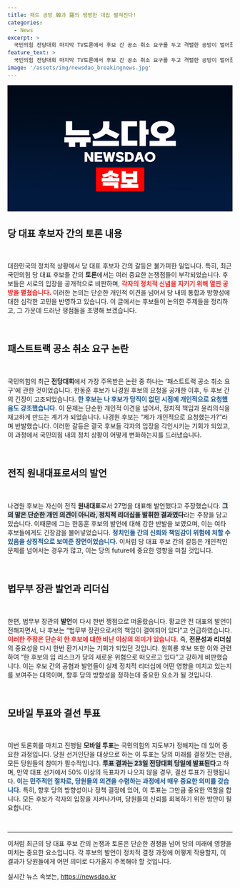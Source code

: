 ```yaml
---
title: 패트 공방 韓과 羅의 팽팽한 대립 펼쳐진다!
categories:
  - News
excerpt: >
  국민의힘 전당대회 마지막 TV토론에서 후보 간 공소 취소 요구를 두고 격렬한 공방이 벌어졌다. 한 후보의 발언으로 시작된 논란은 나 후보와 원 후보의 반격으로 이어지며 당 내부 갈등을 심화시켰다. 이 투표 결과는 23일 발표된다.
feature_text: >
  국민의힘 전당대회 마지막 TV토론에서 후보 간 공소 취소 요구를 두고 격렬한 공방이 벌어졌다. 한 후보의 발언으로 시작된 논란은 나 후보와 원 후보의 반격으로 이어지며 당 내부 갈등을 심화시켰다. 이 투표 결과는 23일 발표된다.
image: '/assets/img/newsdao_breakingnews.jpg'
---
```


<p><img src="/assets/img/newsdao_breakingnews.jpg" alt="cryptoinkorea 속보" /></p>

<h2 data-ke-size="size26">당 대표 후보자 간의 토론 내용</h2>

<p data-ke-size="size16">&nbsp;</p>

<p data-ke-size="size16">대한민국의 정치적 상황에서 당 대표 후보자 간의 갈등은 불가피한 일입니다. 특히, 최근 국민의힘 당 대표 후보들 간의 <b>토론</b>에서는 여러 중요한 논쟁점들이 부각되었습니다. 후보들은 서로의 입장을 공개적으로 비판하며, <b><span style="color: #ee2323;">각자의 정치적 신념을 지키기 위해 열띤 공방을 펼쳤습니다.</span></b> 이러한 논의는 단순한 개인적 이견을 넘어서 당 내의 통합과 방향성에 대한 심각한 고민을 반영하고 있습니다. 이 글에서는 후보들이 논의한 주제들을 정리하고, 그 가운데 드러난 쟁점들을 조명해 보겠습니다.</p>

<p data-ke-size="size16">&nbsp;</p>

<h2 data-ke-size="size26">패스트트랙 공소 취소 요구 논란</h2>

<p data-ke-size="size16">&nbsp;</p>

<p data-ke-size="size16">국민의힘의 최근 <b>전당대회</b>에서 가장 주목받은 논란 중 하나는 '패스트트랙 공소 취소 요구'에 관한 것이었습니다. 한동훈 후보가 나경원 후보의 요청을 공개한 이후, 두 후보 간의 긴장이 고조되었습니다. <b><span style="color: #1a5490;">한 후보는 나 후보가 당직이 없던 시점에 개인적으로 요청했음도 강조했습니다.</span></b> 이 문제는 단순한 개인적 이견을 넘어서, 정치적 책임과 윤리의식을 재고하게 만드는 계기가 되었습니다. 나경원 후보는 “제가 개인적으로 요청했는가?”라며 반발했습니다. 이러한 갈등은 결국 후보들 각자의 입장을 각인시키는 기회가 되었고, 이 과정에서 국민의힘 내의 정치 상황이 어떻게 변화하는지를 드러냈습니다.</p>

<p data-ke-size="size16">&nbsp;</p>

<h2 data-ke-size="size26">전직 원내대표로서의 발언</h2>

<p data-ke-size="size16">&nbsp;</p>

<p data-ke-size="size16">나경원 후보는 자신이 전직 <b>원내대표</b>로서 27명을 대표해 발언했다고 주장했습니다. <b><span style="background-color: #21538527;">그의 말은 단순한 개인 의견이 아니라, 정치적 리더십을 발휘한 결과였다</span></b>라는 주장을 담고 있습니다. 이때문에 그는 한동훈 후보의 발언에 대해 강한 반발을 보였으며, 이는 여타 후보들에게도 긴장감을 불어넣었습니다. <b><span style="color: #1a5490;">정치인들 간의 신뢰와 책임감이 위험에 처할 수 있음을 상징적으로 보여준 장면이었습니다.</span></b> 이처럼 당 대표 후보 간의 갈등은 개인적인 문제를 넘어서는 경우가 많고, 이는 당의 future에 중요한 영향을 미칠 것입니다.</p>

<p data-ke-size="size16">&nbsp;</p>

<h2 data-ke-size="size26">법무부 장관 발언과 리더십</h2>

<p data-ke-size="size16">&nbsp;</p>

<p data-ke-size="size16">한편, 법무부 장관의 <b>발언</b>이 다시 한번 쟁점으로 떠올랐습니다. 황교안 전 대표의 발언이 전해지면서, 나 후보는 “법무부 장관으로서의 책임이 결여되어 있다”고 언급하였습니다. <b><span style="color: #ee2323;">이러한 주장은 단순히 한 후보에 대한 비난 이상의 의미가 있습니다.</span></b> 즉, <b>전문성과 리더십</b>의 중요성을 다시 한번 환기시키는 기회가 되었던 것입니다. 원희룡 후보 또한 이와 관련하여 “한 후보의 입 리스크가 당의 새로운 위험으로 떠오르고 있다”고 강하게 비판했습니다. 이는 후보 간의 공혐과 발언들이 실제 정치적 리더십에 어떤 영향을 미치고 있는지를 보여주는 대목이며, 향후 당의 방향성을 정하는데 중요한 요소가 될 것입니다.</p>

<p data-ke-size="size16">&nbsp;</p>

<h2 data-ke-size="size26">모바일 투표와 결선 투표</h2>

<p data-ke-size="size16">&nbsp;</p>

<p data-ke-size="size16">이번 토론회를 마치고 진행될 <b>모바일 투표</b>는 국민의힘의 지도부가 정해지는 데 있어 중요한 과정입니다. 당원 선거인단을 대상으로 하는 이 투표는 당의 미래를 결정짓는 만큼, 모든 당원들의 참여가 필수적입니다. <b><span style="background-color: #21538527;">투표 결과는 23일 전당대회 당일에 발표된다</span></b>고 하며, 만약 대표 선거에서 50% 이상의 득표자가 나오지 않을 경우, 결선 투표가 진행됩니다. <b><span style="color: #1a5490;">이는 민주적인 절차로, 당원들의 의견을 수렴하는 과정에서 매우 중요한 의미를 갖습니다.</span></b> 특히, 향후 당의 방향성이나 정책 결정에 있어, 이 투표는 그만큼 중요한 역할을 합니다. 모든 후보가 각자의 입장을 지켜나가며, 당원들의 신뢰를 회복하기 위한 방안이 필요합니다.</p>

<p data-ke-size="size16">&nbsp;</p>

<hr />

<p data-ke-size="size16">이처럼 최근의 당 대표 후보 간의 논쟁과 토론은 단순한 경쟁을 넘어 당의 미래에 영향을 미치는 중요한 요소입니다. 각 후보의 발언이 정치적 결정 과정에 어떻게 작용할지, 이 결과가 당원들에게 어떤 의미로 다가올지 주목해야 할 것입니다.</p>
실시간 뉴스 속보는, <a href="https://newsdao.kr" rel="dofollow">https://newsdao.kr</a>


